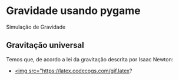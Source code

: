 # Gravidade usando pygame
Simulação de Gravidade
## Gravitação universal
Temos que, de acordo a lei da gravitação descrita por Isaac Newton:
- <a href="https://www.codecogs.com/eqnedit.php?latex=F&space;=&space;\frac{G&space;mM}{d^{2}}" target="_blank"><img src="https://latex.codecogs.com/gif.latex?